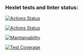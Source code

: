### Hexlet tests and linter status:
[![Actions Status](https://github.com/valeriapikul/frontend-project-46/actions/workflows/hexlet-check.yml/badge.svg)](https://github.com/valeriapikul/frontend-project-46/actions)

[![Actions Status](https://github.com/valeriapikul/frontend-project-46/actions/workflows/check.yml/badge.svg)](https://github.com/valeriapikul/frontend-project-46/actions)

[![Maintainability](https://api.codeclimate.com/v1/badges/1222d6b0ffb539e41a18/maintainability)](https://codeclimate.com/github/valeriapikul/frontend-project-46/maintainability)

[![Test Coverage](https://api.codeclimate.com/v1/badges/1222d6b0ffb539e41a18/test_coverage)](https://codeclimate.com/github/valeriapikul/frontend-project-46/test_coverage)